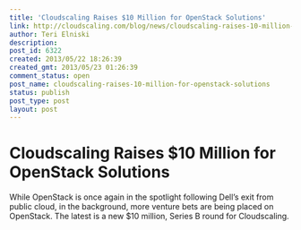 ```yaml
---
title: 'Cloudscaling Raises $10 Million for OpenStack Solutions'
link: http://cloudscaling.com/blog/news/cloudscaling-raises-10-million-for-openstack-solutions/
author: Teri Elniski
description: 
post_id: 6322
created: 2013/05/22 18:26:39
created_gmt: 2013/05/23 01:26:39
comment_status: open
post_name: cloudscaling-raises-10-million-for-openstack-solutions
status: publish
post_type: post
layout: post
---
```


# Cloudscaling Raises $10 Million for OpenStack Solutions

While OpenStack is once again in the spotlight following Dell’s exit from public cloud, in the background, more venture bets are being placed on OpenStack. The latest is a new $10 million, Series B round for Cloudscaling.